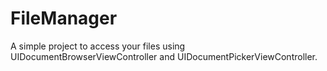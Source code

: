 # FileManager

A simple project to access your files using UIDocumentBrowserViewController and UIDocumentPickerViewController.
